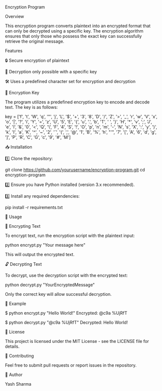 Encryption Program

Overview

This encryption program converts plaintext into an encrypted format that can only be decrypted using a specific key. The encryption algorithm ensures that only those who possess the exact key can successfully retrieve the original message.

Features

🔒 Secure encryption of plaintext

🔑 Decryption only possible with a specific key

🛠 Uses a predefined character set for encryption and decryption

🔑 Encryption Key

The program utilizes a predefined encryption key to encode and decode text. The key is as follows:

key = ['f', 't', 'W', 'q', '"', 'j', 'L', '$', '+', '3', '8', 'D', '/', 'Z',
       '>', '_', 'r', 'w', 'V', 'x', 'o', '|', '?', 'i', 'Y', '=', 'z', 'U',
       '5', 'E', '{', 'u', '.', 'b', 'T', ' ', '}', 'H', '*', 'v', ';', 'J',
       'e', 'l', '&', '0', '<', 'Q', '\\', 'F', '4', 'S', '!', 'O', 'p', 'n',
       'm', '-', 'N', 's', 'X', ':', 'y', ')', 'k', 'I', 'a', 'K', '^', '~',
       '2', '`', '(', ',', '@', '1', 'B', '%', 'h', "'", '7', '[', 'A', '6',
       'd', 'g', ']', 'P', 'R', 'C', 'G', 'c', '9', '#', 'M']

📥 Installation

1️⃣ Clone the repository:

git clone https://github.com/yourusername/encryption-program.git
cd encryption-program

2️⃣ Ensure you have Python installed (version 3.x recommended).

3️⃣ Install any required dependencies:

pip install -r requirements.txt

🚀 Usage

🔐 Encrypting Text

To encrypt text, run the encryption script with the plaintext input:

python encrypt.py "Your message here"

This will output the encrypted text.

🔓 Decrypting Text

To decrypt, use the decryption script with the encrypted text:

python decrypt.py "YourEncryptedMessage"

Only the correct key will allow successful decryption.

📝 Example

$ python encrypt.py "Hello World!"
Encrypted: @c9a %UjRfT

$ python decrypt.py "@c9a %UjRfT"
Decrypted: Hello World!

📜 License

This project is licensed under the MIT License - see the LICENSE file for details.

🤝 Contributing

Feel free to submit pull requests or report issues in the repository.

👤 Author

Yash Sharma
